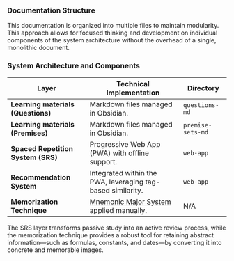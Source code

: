 ### **Documentation Structure**

This documentation is organized into multiple files to maintain modularity. This approach allows for focused thinking and development on individual components of the system architecture without the overhead of a single, monolithic document.

### **System Architecture and Components**

|Layer|Technical Implementation|Directory|
|---|---|---|
|**Learning materials (Questions)**|Markdown files managed in Obsidian.|`questions-md`|
|**Learning materials (Premises)**|Markdown files managed in Obsidian.|`premise-sets-md`|
|**Spaced Repetition System (SRS)**|Progressive Web App (PWA) with offline support.|`web-app`|
|**Recommendation System**|Integrated within the PWA, leveraging tag-based similarity.|`web-app`|
|**Memorization Technique**|[Mnemonic Major System](https://en.wikipedia.org/wiki/Mnemonic_major_system) applied manually.|N/A|

The SRS layer transforms passive study into an active review process, while the memorization technique provides a robust tool for retaining abstract information—such as formulas, constants, and dates—by converting it into concrete and memorable images.